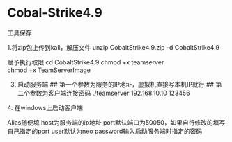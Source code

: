 # Cobal-Strike4.9
工具保存

1.将zip包上传到kali，解压文件
  unzip CobaltStrike4.9.zip -d CobaltStrike4.9

赋予执行权限
  cd CobaltStrike4.9
  chmod +x teamserver  
  chmod +x TeamServerImage

3. 启动服务端
## 第一个参数为服务的IP地址，虚拟机直接写本机IP就行 ## 第二个参数为客户端连接密码
  ./teamserver 192.168.10.10 123456

4. 在windows上启动客户端

Alias随便填
host为服务端的ip地址
port默认端口为50050，如果自行修改的填写自己指定的port
user默认为neo
password输入启动服务端时指定的密码
